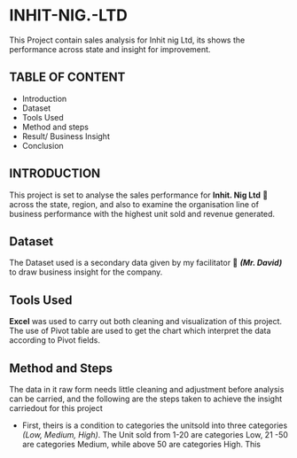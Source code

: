 # INHIT-NIG.-LTD
This Project contain sales analysis for Inhit nig Ltd, its shows the performance across state and insight for improvement.
## TABLE OF CONTENT
   - Introduction
   - Dataset
   - Tools Used
   - Method and steps
   - Result/ Business Insight
   - Conclusion
## INTRODUCTION
This project is set to analyse the sales performance for **Inhit. Nig Ltd** 🏢 across the state, region, and also to examine the organisation line of business performance with the highest unit sold and revenue generated.
## Dataset
The Dataset used is a secondary data given by my facilitator 👨 ***(Mr. David)*** to draw business insight for the company.
## Tools Used
**Excel** was used to carry out both cleaning and visualization of this project. The use of Pivot table are used to get the chart which interpret the data according to Pivot fields. 
## Method and Steps
The data in it raw form needs little cleaning and adjustment before analysis can be carried, and the following are the steps taken to achieve the insight carriedout for this project
  
  - First, theirs is a condition to categories the unitsold into three categories *(Low, Medium, High)*. The Unit sold from 1-20 are categories Low, 21 -50 are categories Medium, while above 50 are categories High. This 

